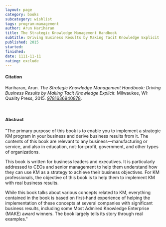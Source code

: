 ```yaml
---
layout: page
category: books
subcategory: wishlist
tags: program-management
author: Arun Hariharan
title: The Strategic Knowledge Management Handbook
subtitle: Driving Business Results by Making Tacit Knowledge Explicit
published: 2015
started:
finished:
date: 1111-11-11
rating: exclude
---
```


#### Citation

Hariharan, Arun. *The Strategic Knowledge Management Handbook: Driving Business Results by Making Tacit Knowledge Explicit.* Milwaukee, WI: Quality Press, 2015. [9781636940878](https://asq.org/quality-press/display-item?item=E1488).

<br>

#### Abstract

"The primary purpose of this book is to enable you to implement a strategic KM program in your business and derive business results from it. The contents of this book are relevant to any business—manufacturing or service, and also in education, not-for-profit, government, and other types of organizations.

This book is written for business leaders and executives. It is particularly addressed to CEOs and senior management to help them understand how they can use KM as a strategy to achieve their business objectives. For KM professionals, the objective of this book is to help them to implement KM with real business results.

While this book talks about various concepts related to KM, everything contained in the book is based on first-hand experience of helping the implementation of these concepts at several companies with significant business results, including some Most Admired Knowledge Enterprise (MAKE) award winners. The book largely tells its story through real examples."
